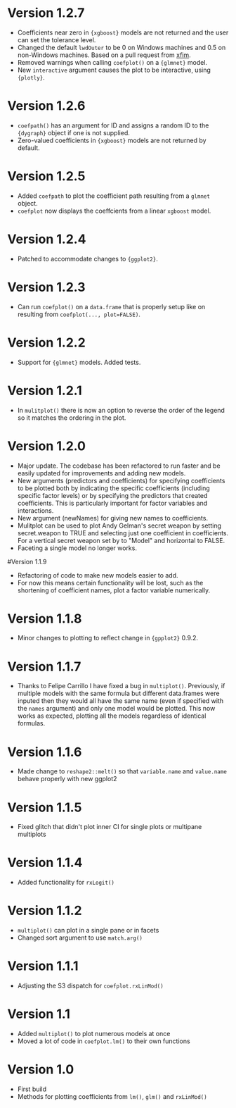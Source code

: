 # Version 1.2.7
- Coefficients near zero in `{xgboost}` models are not returned and the user can set the tolerance level.
- Changed the default `lwdOuter` to be 0 on Windows machines and 0.5 on non-Windows machines. Based on a pull request from [xfim](https://github.com/xfim).
- Removed warnings when calling `coefplot()` on a `{glmnet}` model.
- New `interactive` argument causes the plot to be interactive, using `{plotly}`.

# Version 1.2.6
- `coefpath()` has an argument for ID and assigns a random ID to the `{dygraph}` object if one is not supplied.
- Zero-valued coefficients in `{xgboost}` models are not returned by default.

# Version 1.2.5
- Added `coefpath` to plot the coefficient path resulting from a `glmnet` object.
- `coefplot` now displays the coeffcients from a linear `xgboost` model.

# Version 1.2.4
- Patched to accommodate changes to `{ggplot2}`.

# Version 1.2.3
- Can run `coefplot()` on a `data.frame` that is properly setup like on resulting from `coefplot(..., plot=FALSE)`.

# Version 1.2.2
- Support for `{glmnet}` models.  Added tests.

# Version 1.2.1
- In `mulitplot()` there is now an option to reverse the order of the legend so it matches the ordering in the plot.

# Version 1.2.0
- Major update.  The codebase has been refactored to run faster and be easily updated for improvements and adding new models.
- New arguments (predictors and coefficients) for specifying coefficients to be plotted both by indicating the specific coefficients (including specific factor levels) or by specifying the predictors that created coefficients.  This is particularly important for factor variables and interactions.
- New argument (newNames) for giving new names to coefficients.
- Mulitplot can be used to plot Andy Gelman's secret weapon by setting secret.weapon to TRUE and selecting just one coefficient in coefficients.  For a vertical secret weapon set by to "Model" and horizontal to FALSE.
- Faceting a single model no longer works.


#Version 1.1.9
- Refactoring of code to make new models easier to add.
- For now this means certain functionality will be lost, such as the shortening of coefficient names, plot a factor variable numerically.

# Version 1.1.8
- Minor changes to plotting to reflect change in `{gpplot2}` 0.9.2.

# Version 1.1.7
- Thanks to Felipe Carrillo I have fixed a bug in `multiplot()`.  Previously, if multiple models with the same formula but different data.frames were inputed then they would all have the same name (even if specified with the `names` argument) and only one model would be plotted.  This now works as expected, plotting all the models regardless of identical formulas.

# Version 1.1.6
- Made change to `reshape2::melt()` so that `variable.name` and `value.name` behave properly with new ggplot2

# Version 1.1.5
- Fixed glitch that didn't plot inner CI for single plots or multipane multiplots

# Version 1.1.4
- Added functionality for `rxLogit()`

# Version 1.1.2
- `multiplot()` can plot in a single pane or in facets
- Changed sort argument to use `match.arg()`

# Version 1.1.1
- Adjusting the S3 dispatch for `coefplot.rxLinMod()`

# Version 1.1
- Added `multiplot()` to plot numerous models at once
- Moved a lot of code in `coefplot.lm()` to their own functions

# Version 1.0
- First build
- Methods for plotting coefficients from `lm()`, `glm()` and `rxLinMod()`
